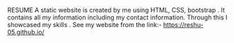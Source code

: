 RESUME
A static website is created by me using HTML, CSS, bootstrap . It contains all my information including my contact information. Through this I showcased my skills . 
See my website from the link:- https://reshu-05.github.io/
